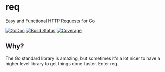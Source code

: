 # req
Easy and Functional HTTP Requests for Go

[![GoDoc](https://godoc.org/github.com/go-req/req?status.svg)](https://godoc.org/github.com/go-req/req)
[![Build Status](https://img.shields.io/travis/go-req/req.svg)](https://travis-ci.org/go-req/req)
[![Coverage](https://img.shields.io/codecov/c/github/go-req/req.svg)](https://codecov.io/gh/go-req/req)

## Why?
The Go standard library is amazing, but sometimes it's a lot nicer to have a higher level library to get things done faster. Enter req.